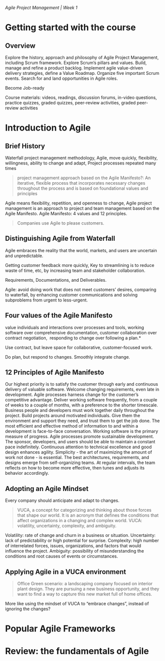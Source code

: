 *Agile Project Management | Week 1*

# Getting started with the course

## Overview

Explore the history, approach and philosophy of Agile Project Management, including Scrum framework. Explore Scrum’s pillars and values. Build, manage and refine a product backlog. Implement agile value-driven delivery strategies, define a Value Roadmap. Organize five important Scrum events. Search for and land opportunities in Agile roles. 

Become Job-ready

Course materials: videos, readings, discussion forums, in-video questions, practice quizzes, graded quizzes, peer-review activities, graded peer-review activities

# Introduction to Agile

## Brief History

Waterfall project management methodology,
Agile, move quickly, flexibility, willingness, ability to change and adapt,
Project processes repeated many times

> project management approach based on the Agile Manifesto?:
An iterative, flexible process that incorporates necessary changes throughout the process and is based on foundational values and principles

Agile means flexibility, repetition, and openness to change,
Agile project management is an approach to project and team management based on the Agile Manifesto.
Agile Manifesto: 4 values and 12 principles.

> Companies use Agile to please customers.

## Distinguishing Agile from Waterfall

Agile embraces the reality that the world, markets, and users are uncertain and unpredictable.

Getting customer feedback more quickly, 
Key to streamlining is to reduce waste of time, etc, by increasing team and stakeholder collaboration.

Requirements, Documentations, and Deliverables.

Agile: avoid doing work that does not meet customers’ desires, comparing to waterfall, by enhancing customer communications and solving subproblems from urgent to less-urgent.

## Four values of the Agile Manifesto

value individuals and interactions over processes and tools, 
working software over comprehensive documentation, 
customer collaboration over contract negotiation, 
responding to change over following a plan.*

Use contract, but leave space for collaborative, customer-focused work.

Do plan, but respond to changes. Smoothly integrate change. 

## 12 Principles of Agile Manifesto

Our highest priority is to satisfy the customer through early and continuous delivery of valuable software.
Welcome changing requirements, even late in development. Agile processes harness change for the customer’s competitive advantage.
Deliver working software frequently, from a couple of weeks to a couple of months, with a preference to the shorter timescale.
Business people and developers must work together daily throughout the project.
Build projects around motivated individuals. Give them the environment and support they need, and trust them to get the job done.
The most efficient and effective method of information to and within a development is face-to-face conversation.
Working software is the primary measure of progress.
Agile processes promote sustainable development. The sponsor, developers, and users should be able to maintain a constant pace indefinitely.
Continuous attention to technical excellence and good design enhances agility.
Simplicity - the art of maximizing the amount of work not done - is essential.
The best architectures, requirements, and designs emerge from self-organizing teams.
At regular intervals, the team reflects on how to become more effective, then tunes and adjusts its behavior accordingly.

## Adopting an Agile Mindset

Every company should anticipate and adapt to changes. 

> VUCA, a concept for categorizing and thinking about those forces that shape our world.
It is an acronym that defines the conditions that affect organizations in a changing and complex world. VUCA: volatility, uncertainty, complexity, and ambiguity.

Volatility: rate of change and churn in a business or situation.
Uncertainty: lack of predictability or high potential for surprise.
Complexity: high number of interrelated forces, issues, organizations, and factors that would influence the project. 
Ambiguity: possibility of misunderstanding the conditions and root causes of events or circumstances.

## Applying Agile in a VUCA environment

> Office Green scenario: a landscaping company focused on interior plant design. They are pursuing a new business opportunity, and they want to find a way to capture this new market full of home offices. 

More like using the mindset of VUCA to “embrace changes”, instead of ignoring the changes?

# Popular Agile Frameworks

# Review: the fundamentals of Agile
